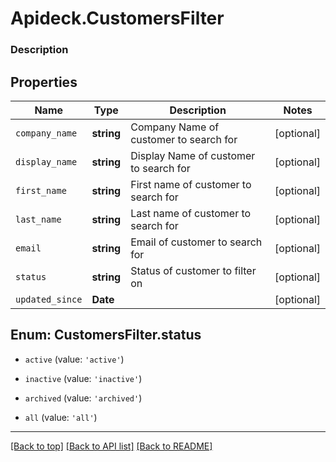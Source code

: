 # Apideck.CustomersFilter

### Description

## Properties
Name | Type | Description | Notes
------------ | ------------- | ------------- | -------------
`company_name` | **string** | Company Name of customer to search for | [optional] 
`display_name` | **string** | Display Name of customer to search for | [optional] 
`first_name` | **string** | First name of customer to search for | [optional] 
`last_name` | **string** | Last name of customer to search for | [optional] 
`email` | **string** | Email of customer to search for | [optional] 
`status` | **string** | Status of customer to filter on | [optional] 
`updated_since` | **Date** |  | [optional] 





<a name="CustomersFilterStatus"></a>
## Enum: CustomersFilter.status


* `active` (value: `'active'`)

* `inactive` (value: `'inactive'`)

* `archived` (value: `'archived'`)

* `all` (value: `'all'`)




---

[[Back to top]](#) [[Back to API list]](../../../../README.md#documentation-for-api-endpoints) [[Back to README]](../../../../README.md)


